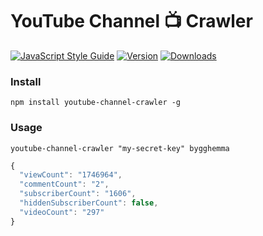 # YouTube Channel :tv: Crawler
[![JavaScript Style Guide](https://img.shields.io/badge/code%20style-standard-brightgreen.svg)](http://standardjs.com/)
[![Version](https://img.shields.io/npm/v/youtube-channel-crawler.svg)](https://www.npmjs.com/package/youtube-channel-crawler)
[![Downloads](https://img.shields.io/npm/dt/youtube-channel-crawler.svg)](https://www.npmjs.com/package/youtube-channel-crawler) 

### Install
```
npm install youtube-channel-crawler -g
```

### Usage

```
youtube-channel-crawler "my-secret-key" bygghemma
```
```javascript
{
  "viewCount": "1746964",
  "commentCount": "2",
  "subscriberCount": "1606",
  "hiddenSubscriberCount": false,
  "videoCount": "297"
}

```